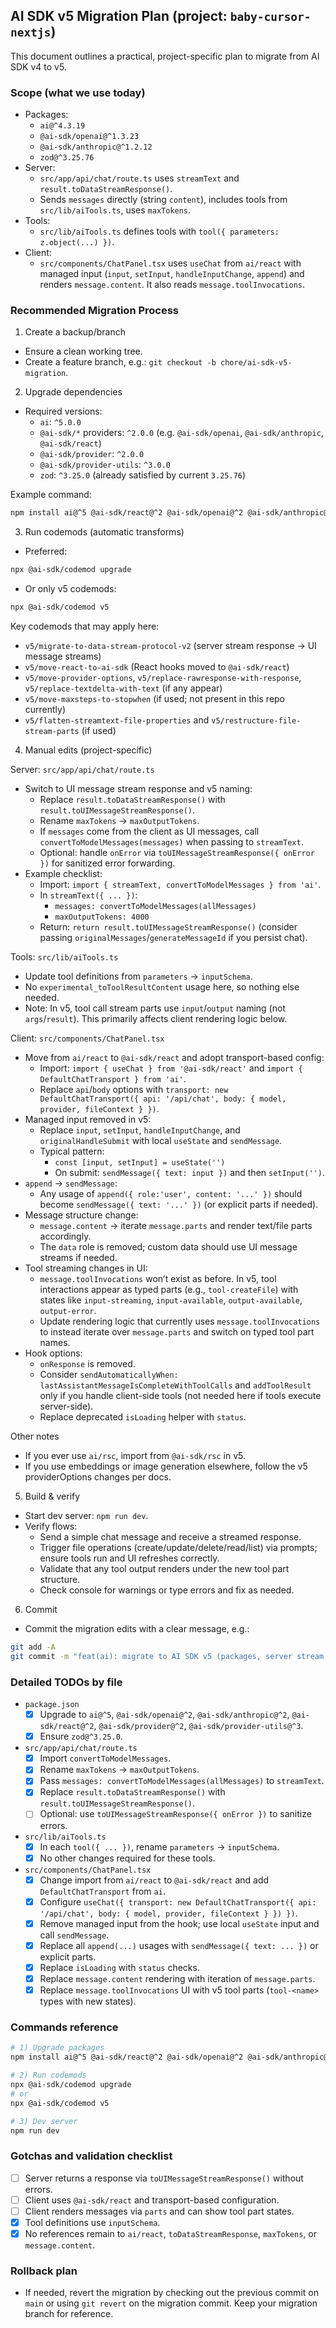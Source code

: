 ## AI SDK v5 Migration Plan (project: `baby-cursor-nextjs`)

This document outlines a practical, project-specific plan to migrate from AI SDK v4 to v5.

### Scope (what we use today)

- Packages:
  - `ai@^4.3.19`
  - `@ai-sdk/openai@^1.3.23`
  - `@ai-sdk/anthropic@^1.2.12`
  - `zod@^3.25.76`
- Server:
  - `src/app/api/chat/route.ts` uses `streamText` and `result.toDataStreamResponse()`.
  - Sends `messages` directly (string `content`), includes tools from `src/lib/aiTools.ts`, uses `maxTokens`.
- Tools:
  - `src/lib/aiTools.ts` defines tools with `tool({ parameters: z.object(...) })`.
- Client:
  - `src/components/ChatPanel.tsx` uses `useChat` from `ai/react` with managed input (`input`, `setInput`, `handleInputChange`, `append`) and renders `message.content`. It also reads `message.toolInvocations`.

### Recommended Migration Process

1) Create a backup/branch
- Ensure a clean working tree.
- Create a feature branch, e.g.: `git checkout -b chore/ai-sdk-v5-migration`.

2) Upgrade dependencies
- Required versions:
  - `ai`: `^5.0.0`
  - `@ai-sdk/*` providers: `^2.0.0` (e.g. `@ai-sdk/openai`, `@ai-sdk/anthropic`, `@ai-sdk/react`)
  - `@ai-sdk/provider`: `^2.0.0`
  - `@ai-sdk/provider-utils`: `^3.0.0`
  - `zod`: `^3.25.0` (already satisfied by current `3.25.76`)

Example command:

```bash
npm install ai@^5 @ai-sdk/react@^2 @ai-sdk/openai@^2 @ai-sdk/anthropic@^2 @ai-sdk/provider@^2 @ai-sdk/provider-utils@^3 zod@^3.25.0
```

3) Run codemods (automatic transforms)

- Preferred:

```bash
npx @ai-sdk/codemod upgrade
```

- Or only v5 codemods:

```bash
npx @ai-sdk/codemod v5
```

Key codemods that may apply here:
- `v5/migrate-to-data-stream-protocol-v2` (server stream response -> UI message streams)
- `v5/move-react-to-ai-sdk` (React hooks moved to `@ai-sdk/react`)
- `v5/move-provider-options`, `v5/replace-rawresponse-with-response`, `v5/replace-textdelta-with-text` (if any appear)
- `v5/move-maxsteps-to-stopwhen` (if used; not present in this repo currently)
- `v5/flatten-streamtext-file-properties` and `v5/restructure-file-stream-parts` (if used)

4) Manual edits (project-specific)

Server: `src/app/api/chat/route.ts`
- Switch to UI message stream response and v5 naming:
  - Replace `result.toDataStreamResponse()` with `result.toUIMessageStreamResponse()`.
  - Rename `maxTokens` -> `maxOutputTokens`.
  - If `messages` come from the client as UI messages, call `convertToModelMessages(messages)` when passing to `streamText`.
  - Optional: handle `onError` via `toUIMessageStreamResponse({ onError })` for sanitized error forwarding.
- Example checklist:
  - Import: `import { streamText, convertToModelMessages } from 'ai'`.
  - In `streamText({ ... })`:
    - `messages: convertToModelMessages(allMessages)`
    - `maxOutputTokens: 4000`
  - Return: `return result.toUIMessageStreamResponse()` (consider passing `originalMessages`/`generateMessageId` if you persist chat).

Tools: `src/lib/aiTools.ts`
- Update tool definitions from `parameters` -> `inputSchema`.
- No `experimental_toToolResultContent` usage here, so nothing else needed.
- Note: In v5, tool call stream parts use `input`/`output` naming (not `args`/`result`). This primarily affects client rendering logic below.

Client: `src/components/ChatPanel.tsx`
- Move from `ai/react` to `@ai-sdk/react` and adopt transport-based config:
  - Import: `import { useChat } from '@ai-sdk/react'` and `import { DefaultChatTransport } from 'ai'`.
  - Replace `api`/`body` options with `transport: new DefaultChatTransport({ api: '/api/chat', body: { model, provider, fileContext } })`.
- Managed input removed in v5:
  - Replace `input`, `setInput`, `handleInputChange`, and `originalHandleSubmit` with local `useState` and `sendMessage`.
  - Typical pattern:
    - `const [input, setInput] = useState('')`
    - On submit: `sendMessage({ text: input })` and then `setInput('')`.
- `append` -> `sendMessage`:
  - Any usage of `append({ role:'user', content: '...' })` should become `sendMessage({ text: '...' })` (or explicit parts if needed).
- Message structure change:
  - `message.content` -> iterate `message.parts` and render text/file parts accordingly.
  - The `data` role is removed; custom data should use UI message streams if needed.
- Tool streaming changes in UI:
  - `message.toolInvocations` won’t exist as before. In v5, tool interactions appear as typed parts (e.g., `tool-createFile`) with states like `input-streaming`, `input-available`, `output-available`, `output-error`.
  - Update rendering logic that currently uses `message.toolInvocations` to instead iterate over `message.parts` and switch on typed tool part names.
- Hook options:
  - `onResponse` is removed.
  - Consider `sendAutomaticallyWhen: lastAssistantMessageIsCompleteWithToolCalls` and `addToolResult` only if you handle client-side tools (not needed here if tools execute server-side).
  - Replace deprecated `isLoading` helper with `status`.

Other notes
- If you ever use `ai/rsc`, import from `@ai-sdk/rsc` in v5.
- If you use embeddings or image generation elsewhere, follow the v5 providerOptions changes per docs.

5) Build & verify

- Start dev server: `npm run dev`.
- Verify flows:
  - Send a simple chat message and receive a streamed response.
  - Trigger file operations (create/update/delete/read/list) via prompts; ensure tools run and UI refreshes correctly.
  - Validate that any tool output renders under the new tool part structure.
  - Check console for warnings or type errors and fix as needed.

6) Commit

- Commit the migration edits with a clear message, e.g.:

```bash
git add -A
git commit -m "feat(ai): migrate to AI SDK v5 (packages, server stream, tools, client UI)"
```

### Detailed TODOs by file

- `package.json`
  - [x] Upgrade to `ai@^5`, `@ai-sdk/openai@^2`, `@ai-sdk/anthropic@^2`, `@ai-sdk/react@^2`, `@ai-sdk/provider@^2`, `@ai-sdk/provider-utils@^3`.
  - [x] Ensure `zod@^3.25.0`.

- `src/app/api/chat/route.ts`
  - [x] Import `convertToModelMessages`.
  - [x] Rename `maxTokens` -> `maxOutputTokens`.
  - [x] Pass `messages: convertToModelMessages(allMessages)` to `streamText`.
  - [x] Replace `result.toDataStreamResponse()` with `result.toUIMessageStreamResponse()`.
  - [ ] Optional: use `toUIMessageStreamResponse({ onError })` to sanitize errors.

- `src/lib/aiTools.ts`
  - [x] In each `tool({ ... })`, rename `parameters` -> `inputSchema`.
  - [x] No other changes required for these tools.

- `src/components/ChatPanel.tsx`
  - [x] Change import from `ai/react` to `@ai-sdk/react` and add `DefaultChatTransport` from `ai`.
  - [x] Configure `useChat({ transport: new DefaultChatTransport({ api: '/api/chat', body: { model, provider, fileContext } }) })`.
  - [x] Remove managed input from the hook; use local `useState` input and call `sendMessage`.
  - [x] Replace all `append(...)` usages with `sendMessage({ text: ... })` or explicit parts.
  - [x] Replace `isLoading` with `status` checks.
  - [x] Replace `message.content` rendering with iteration of `message.parts`.
  - [x] Replace `message.toolInvocations` UI with v5 tool parts (`tool-<name>` types with new states).

### Commands reference

```bash
# 1) Upgrade packages
npm install ai@^5 @ai-sdk/react@^2 @ai-sdk/openai@^2 @ai-sdk/anthropic@^2 @ai-sdk/provider@^2 @ai-sdk/provider-utils@^3 zod@^3.25.0

# 2) Run codemods
npx @ai-sdk/codemod upgrade
# or
npx @ai-sdk/codemod v5

# 3) Dev server
npm run dev
```

### Gotchas and validation checklist

- [ ] Server returns a response via `toUIMessageStreamResponse()` without errors.
- [ ] Client uses `@ai-sdk/react` and transport-based configuration.
- [ ] Client renders messages via `parts` and can show tool part states.
- [x] Tool definitions use `inputSchema`.
- [x] No references remain to `ai/react`, `toDataStreamResponse`, `maxTokens`, or `message.content`.

### Rollback plan

- If needed, revert the migration by checking out the previous commit on `main` or using `git revert` on the migration commit. Keep your migration branch for reference.


